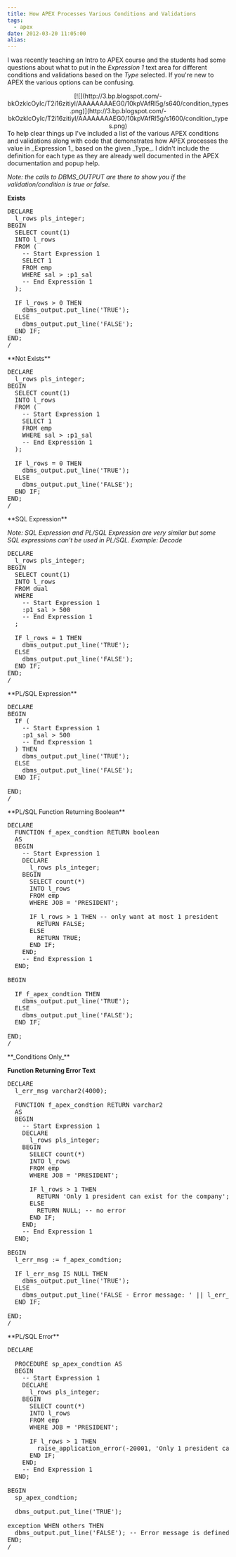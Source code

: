 ```yaml
---
title: How APEX Processes Various Conditions and Validations
tags:
  - apex
date: 2012-03-20 11:05:00
alias:
---
```


I was recently teaching an Intro to APEX course and the students had some questions about what to put in the _Expression 1_ text area for different conditions and validations based on the _Type_ selected. If you're new to APEX the various options can be confusing.

<div class="separator" style="clear: both; text-align: center;">[![](http://3.bp.blogspot.com/-bkOzklcOyIc/T2i16zitiyI/AAAAAAAAEG0/10kpVAfRl5g/s640/condition_types.png)](http://3.bp.blogspot.com/-bkOzklcOyIc/T2i16zitiyI/AAAAAAAAEG0/10kpVAfRl5g/s1600/condition_types.png)</div>
To help clear things up I've included a list of the various APEX conditions and validations along with code that demonstrates how APEX processes the value in _Expression 1_ based on the given _Type_. I didn't include the definition for each type as they are already well documented in the APEX documentation and popup help.

_Note: the calls to DBMS_OUTPUT are there to show you if the validation/condition is true or false._

**Exists**
<pre class="brush: sql; highlight: [8,9,10]">DECLARE
  l_rows pls_integer;
BEGIN
  SELECT count(1)
  INTO l_rows
  FROM (
    -- Start Expression 1
    SELECT 1
    FROM emp
    WHERE sal &gt; :p1_sal
    -- End Expression 1
  );

  IF l_rows &gt; 0 THEN
    dbms_output.put_line('TRUE');
  ELSE
    dbms_output.put_line('FALSE');
  END IF;
END;
/
</pre>**Not Exists**
<pre class="brush: sql; highlight: [8, 9, 10]">DECLARE
  l_rows pls_integer;
BEGIN
  SELECT count(1)
  INTO l_rows
  FROM (
    -- Start Expression 1
    SELECT 1
    FROM emp
    WHERE sal &gt; :p1_sal
    -- End Expression 1
  );

  IF l_rows = 0 THEN
    dbms_output.put_line('TRUE');
  ELSE
    dbms_output.put_line('FALSE');
  END IF;
END;
/
</pre>**SQL Expression**
_Note: SQL Expression and PL/SQL Expression are very similar but some SQL expressions can't be used in PL/SQL. Example: Decode_
<pre class="brush: sql; highlight: [9]">DECLARE
  l_rows pls_integer;
BEGIN
  SELECT count(1)
  INTO l_rows
  FROM dual
  WHERE
    -- Start Expression 1
    :p1_sal &gt; 500
    -- End Expression 1
  ;

  IF l_rows = 1 THEN
    dbms_output.put_line('TRUE');
  ELSE
    dbms_output.put_line('FALSE');
  END IF;
END;
/
</pre>**PL/SQL Expression**
<pre class="brush: sql; highlight: [5]">DECLARE
BEGIN
  IF (
    -- Start Expression 1
    :p1_sal &gt; 500
    -- End Expression 1
  ) THEN
    dbms_output.put_line('TRUE');
  ELSE
    dbms_output.put_line('FALSE');
  END IF;

END;
/
</pre>**PL/SQL Function Returning Boolean**
<pre class="brush: sql; highlight: [6,7,8,9,10,11,12,13,14,15,16,17,18,19]">DECLARE
  FUNCTION f_apex_condtion RETURN boolean
  AS
  BEGIN
    -- Start Expression 1
    DECLARE
      l_rows pls_integer;
    BEGIN
      SELECT count(*)
      INTO l_rows
      FROM emp
      WHERE JOB = 'PRESIDENT';

      IF l_rows &gt; 1 THEN -- only want at most 1 president
        RETURN FALSE;
      ELSE
        RETURN TRUE;
      END IF;
    END;
    -- End Expression 1
  END;

BEGIN

  IF f_apex_condtion THEN
    dbms_output.put_line('TRUE');
  ELSE
    dbms_output.put_line('FALSE');
  END IF;

END;
/
</pre>**_Conditions Only_**

**Function Returning Error Text**
<pre class="brush: sql; highlight: [8,9,10,11,12,13,14,15,16,17,18,19,20,21]">DECLARE
  l_err_msg varchar2(4000);

  FUNCTION f_apex_condtion RETURN varchar2
  AS
  BEGIN
    -- Start Expression 1
    DECLARE
      l_rows pls_integer;
    BEGIN
      SELECT count(*)
      INTO l_rows
      FROM emp
      WHERE JOB = 'PRESIDENT';

      IF l_rows &gt; 1 THEN
        RETURN 'Only 1 president can exist for the company';
      ELSE
        RETURN NULL; -- no error
      END IF;
    END;
    -- End Expression 1
  END;

BEGIN
  l_err_msg := f_apex_condtion;

  IF l_err_msg IS NULL THEN
    dbms_output.put_line('TRUE');
  ELSE
    dbms_output.put_line('FALSE - Error message: ' || l_err_msg);
  END IF;

END;
/
</pre>**PL/SQL Error**
<pre class="brush: sql; highlight: [6,7,8,9,10,11,12,13,14,15,16,17]">DECLARE

  PROCEDURE sp_apex_condtion AS
  BEGIN
    -- Start Expression 1
    DECLARE
      l_rows pls_integer;
    BEGIN
      SELECT count(*)
      INTO l_rows
      FROM emp
      WHERE JOB = 'PRESIDENT';

      IF l_rows &gt; 1 THEN
        raise_application_error(-20001, 'Only 1 president can exist for the company');
      END IF;
    END;
    -- End Expression 1
  END;

BEGIN
  sp_apex_condtion;

  dbms_output.put_line('TRUE');

exception WHEN others THEN
  dbms_output.put_line('FALSE'); -- Error message is defined in the validation's error message
END;
/
</pre>

